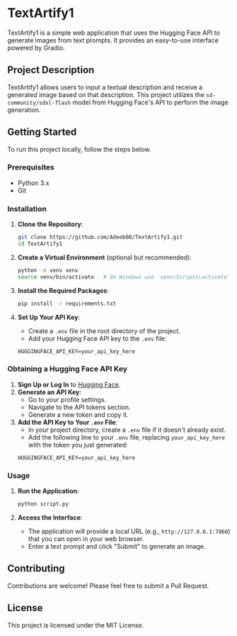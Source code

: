 # TextArtify1

TextArtify1 is a simple web application that uses the Hugging Face API to generate images from text prompts. It provides an easy-to-use interface powered by Gradio.

## Project Description

TextArtify1 allows users to input a textual description and receive a generated image based on that description. This project utilizes the `sd-community/sdxl-flash` model from Hugging Face's API to perform the image generation.

## Getting Started

To run this project locally, follow the steps below.

### Prerequisites

- Python 3.x
- Git

### Installation

1. **Clone the Repository**:
    ```sh
    git clone https://github.com/Adeeb08/TextArtify1.git
    cd TextArtify1
    ```

2. **Create a Virtual Environment** (optional but recommended):
    ```sh
    python -m venv venv
    source venv/bin/activate   # On Windows use `venv\Scripts\activate`
    ```

3. **Install the Required Packages**:
    ```sh
    pip install -r requirements.txt
    ```

4. **Set Up Your API Key**:
    - Create a `.env` file in the root directory of the project.
    - Add your Hugging Face API key to the `.env` file:
    ```env
    HUGGINGFACE_API_KEY=your_api_key_here
    ```

### Obtaining a Hugging Face API Key

1. **Sign Up or Log In** to [Hugging Face](https://huggingface.co/).
2. **Generate an API Key**:
    - Go to your profile settings.
    - Navigate to the API tokens section.
    - Generate a new token and copy it.
3. **Add the API Key to Your `.env` File**:
    - In your project directory, create a `.env` file if it doesn't already exist.
    - Add the following line to your `.env` file, replacing `your_api_key_here` with the token you just generated:
    ```env
    HUGGINGFACE_API_KEY=your_api_key_here
    ```

### Usage

1. **Run the Application**:
    ```sh
    python script.py
    ```

2. **Access the Interface**:
    - The application will provide a local URL (e.g., `http://127.0.0.1:7860`) that you can open in your web browser.
    - Enter a text prompt and click "Submit" to generate an image.

## Contributing

Contributions are welcome! Please feel free to submit a Pull Request.

## License

This project is licensed under the MIT License.
